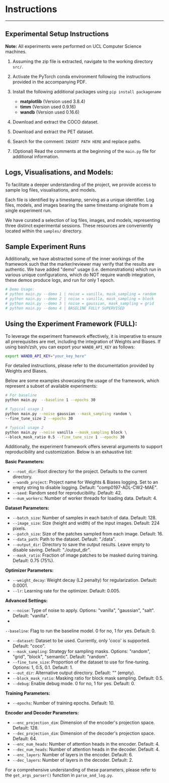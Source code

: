 # Instructions 

---

## Experimental Setup Instructions

**Note:** All experiments were performed on UCL Computer Science machines.

1. Assuming the zip file is extracted, navigate to the working directory `src/`.

2. Activate the PyTorch conda environment following the instructions provided in the accompanying PDF.

3. Install the following additional packages using `pip install packagename`
    - **matplotlib** (Version used 3.8.4)
    - **timm** (Version used 0.9.16)
    - **wandb** (Version used 0.16.6)

4. Download and extract the COCO dataset.

5. Download and extract the PET dataset.

6. Search for the comment: `INSERT PATH HERE` and replace paths.

7. (Optional) Read the comments at the beginning of the `main.py` file for additional information.

## Logs, Visualisations, and Models:

To facilitate a deeper understanding of the project, we provide access to sample log files, visualisations, and models. 

Each file is identified by a timestamp, serving as a unique identifier. Log files, models, and images bearing the same timestamp originate from a single experiment run.

We have curated a selection of log files, images, and models, representing three distinct experimental sessions. These resources are conveniently located within the `samples/` directory.

## Sample Experiment Runs

Additionally, we have abstracted some of the inner workings of the framework such that the marker/reviewer may verify that the results are authentic. We have added "demo" usage (i.e. demonstrations) which run in various unique configurations, which do NOT require wandb integration, these demos produce logs, and run for only 1 epoch.

```bash
# Demo Usage:
# python main.py --demo 1 | noise = vanilla, mask_sampling = random
# python main.py --demo 2 | noise = vanilla, mask_sampling = block
# python main.py --demo 3 | noise = gaussian, mask_sampling = grid
# python main.py --demo 4 | BASELINE FULLY SUPERVISED
```

## Using the Experiment Framework (FULL):

To leverage the experiment framework effectively, it is imperative to ensure all prerequisites are met, including the integration of Weights and Biases. If using bash/zsh, you can export your `WANDB_API_KEY` as follows:

```bash
export WANDB_API_KEY="your_key_here"
```

For detailed instructions, please refer to the documentation provided by Weights and Biases.

Below are some examples showcasing the usage of the framework, which represent a subset of available experiments:

```bash
# For baseline
python main.py  --baseline 1 --epochs 30

# Typical usage 1
python main.py --noise gaussian --mask_sampling random \
--fine_tune_size 2 --epochs 30

# Typical usage 2
python main.py --noise vanilla --mask_sampling block \
--block_mask_ratio 0.5 --fine_tune_size 1 --epochs 30
```

Additionally, the experiment framework offers several arguments to support reproducibility and customization. Below is an exhaustive list:

**Basic Parameters:**
- `--root_dir`: Root directory for the project. Defaults to the current directory.
- `--wandb_project`: Project name for Weights & Biases logging. Set to an empty string to disable logging. Default: "comp0197-ADL-CW2-MAE".
- `--seed`: Random seed for reproducibility. Default: 42.
- `--num_workers`: Number of worker threads for loading data. Default: 4.

**Dataset Parameters:**
- `--batch_size`: Number of samples in each batch of data. Default: 128.
- `--image_size`: Size (height and width) of the input images. Default: 224 pixels.
- `--patch_size`: Size of the patches sampled from each image. Default: 16.
- `--data_path`: Path to the dataset. Default: "./data".
- `--output_dir`: Directory to save the output results. Leave empty to disable saving. Default: "./output_dir".
- `--mask_ratio`: Fraction of image patches to be masked during training. Default: 0.75 (75%).

**Optimizer Parameters:**
- `--weight_decay`: Weight decay (L2 penalty) for regularization. Default: 0.0001.
- `--lr`: Learning rate for the optimizer. Default: 0.005.

**Advanced Settings:**
- `--noise`: Type of noise to apply. Options: "vanilla", "gaussian", "salt". Default: "vanilla".
-

 `--baseline`: Flag to run the baseline model. 0 for no, 1 for yes. Default: 0.
- `--dataset`: Dataset to be used. Currently, only 'coco' is supported. Default: "coco".
- `--mask_sampling`: Strategy for sampling masks. Options: "random", "grid", "block", "semantic". Default: "random".
- `--fine_tune_size`: Proportion of the dataset to use for fine-tuning. Options: 1, 0.5, 0.1. Default: 1.
- `--out_dir`: Alternative output directory. Default: "" (empty).
- `--block_mask_ratio`: Masking ratio for block mask sampling. Default: 0.5.
- `--debug`: Enable debug mode. 0 for no, 1 for yes. Default: 0.

**Training Parameters:**
- `--epochs`: Number of training epochs. Default: 10.

**Encoder and Decoder Parameters:**
- `--enc_projection_dim`: Dimension of the encoder's projection space. Default: 128.
- `--dec_projection_dim`: Dimension of the decoder's projection space. Default: 64.
- `--enc_num_heads`: Number of attention heads in the encoder. Default: 4.
- `--dec_num_heads`: Number of attention heads in the decoder. Default: 4.
- `--enc_layers`: Number of layers in the encoder. Default: 6.
- `--dec_layers`: Number of layers in the decoder. Default: 2.

For a comprehensive understanding of these parameters, please refer to the `get_args_parser()` function in `parse_and_log.py`.
